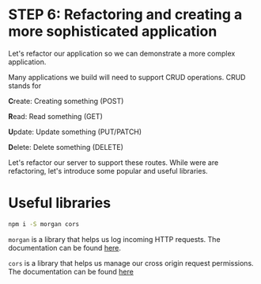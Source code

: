 # STEP 6: Refactoring and creating a more sophisticated application

Let's refactor our application so we can demonstrate a more complex application.

Many applications we build will need to support CRUD operations. CRUD stands for 

**C**reate: Creating something (POST)

**R**ead: Read something (GET)

**U**pdate: Update something (PUT/PATCH)

**D**elete: Delete something (DELETE)

Let's refactor our server to support these routes. While were are refactoring, let's introduce some popular and useful libraries.

# Useful libraries

```sh
npm i -S morgan cors
```

`morgan` is a library that helps us log incoming HTTP requests. The documentation can be found [here](https://www.npmjs.com/package/morgan).

`cors` is a library that helps us manage our cross origin request permissions. The documentation can be found [here](https://www.npmjs.com/package/cors)